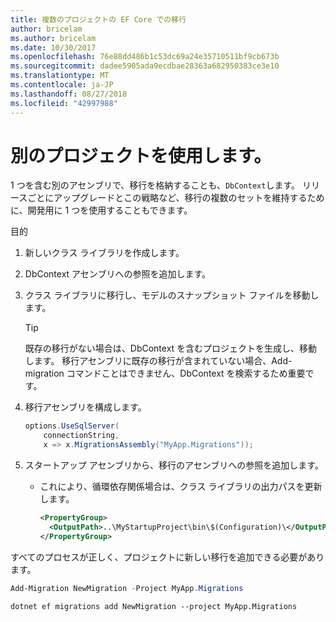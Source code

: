 ```yaml
---
title: 複数のプロジェクトの EF Core での移行
author: bricelam
ms.author: bricelam
ms.date: 10/30/2017
ms.openlocfilehash: 76e88dd486b1c53dc69a24e35710511bf9cb673b
ms.sourcegitcommit: dadee5905ada9ecdbae28363a682950383ce3e10
ms.translationtype: MT
ms.contentlocale: ja-JP
ms.lasthandoff: 08/27/2018
ms.locfileid: "42997988"
---
```

<a name="using-a-separate-project"></a>別のプロジェクトを使用します。
========================
1 つを含む別のアセンブリで、移行を格納することも、`DbContext`します。 リリースごとにアップグレードとこの戦略など、移行の複数のセットを維持するために、開発用に 1 つを使用することもできます。

目的

1. 新しいクラス ライブラリを作成します。

2. DbContext アセンブリへの参照を追加します。

3. クラス ライブラリに移行し、モデルのスナップショット ファイルを移動します。
   > [!TIP]
   > 既存の移行がない場合は、DbContext を含むプロジェクトを生成し、移動します。 移行アセンブリに既存の移行が含まれていない場合、Add-migration コマンドことはできません、DbContext を検索するため重要です。

4. 移行アセンブリを構成します。

   ``` csharp
   options.UseSqlServer(
       connectionString,
       x => x.MigrationsAssembly("MyApp.Migrations"));
   ```

5. スタートアップ アセンブリから、移行のアセンブリへの参照を追加します。
   * これにより、循環依存関係場合は、クラス ライブラリの出力パスを更新します。

     ``` xml
     <PropertyGroup>
       <OutputPath>..\MyStartupProject\bin\$(Configuration)\</OutputPath>
     </PropertyGroup>
     ```

すべてのプロセスが正しく、プロジェクトに新しい移行を追加できる必要があります。

``` powershell
Add-Migration NewMigration -Project MyApp.Migrations
```
``` Console
dotnet ef migrations add NewMigration --project MyApp.Migrations
```
